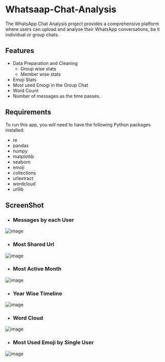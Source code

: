 # Whatsaap-Chat-Analysis
The WhatsApp Chat Analysis project provides a comprehensive platform where users can upload and analyse their WhatsApp conversations, be it individual or group chats.  


## Features
- Data Preparation and Cleaning
   - Group wise stats
   - Member wise stats
- Emoji Stats
- Most used Emogi in the Group Chat
- Word Count
- Number of messages as the time passes.

## Requirements
To run this app, you will need to have the following Python packages installed:
- re
- pandas
- numpy
- matplotlib
- seaborn
- emoji
- collections
- urlextract
- wordcloud
- urllib

## ScreenShot

- ### Messages by each User
![image](https://github.com/khan-mujeeb/Whatsapp-Chat-analysis/assets/89351750/b01cd197-4635-400d-b8a3-6d71f3a35577)

- ### Most Shared Url
![image](https://github.com/khan-mujeeb/Whatsapp-Chat-analysis/assets/89351750/a330da03-64b5-471c-9349-137c6755683a)

- ### Most Active Month
![image](https://github.com/khan-mujeeb/Whatsapp-Chat-analysis/assets/89351750/c6f26973-3ff0-4adc-8375-7b91f1b03dd6)

- ### Year Wise Timeline
![image](https://github.com/khan-mujeeb/Whatsapp-Chat-analysis/assets/89351750/f0d50947-579a-42a9-90d2-f65d890315e5)

- ### Word Cloud
![image](https://github.com/khan-mujeeb/Whatsapp-Chat-analysis/assets/89351750/eb38ba80-2b81-416a-83b0-efa22bdf32e3)

- ### Most Used Emoji by Single User
![image](https://github.com/khan-mujeeb/Whatsapp-Chat-analysis/assets/89351750/57476692-6aa9-4054-aae6-528f6645e299)
